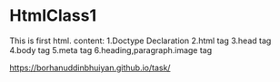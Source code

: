 # HtmlClass1
This is first html.
content:
1.Doctype Declaration
2.html tag
3.head tag
4.body tag
5.meta tag
6.heading,paragraph.image tag

https://borhanuddinbhuiyan.github.io/task/
